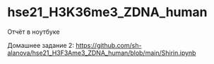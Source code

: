 # hse21_H3K36me3_ZDNA_human

Отчёт в ноутбуке

Домашнее задание 2: https://github.com/sh-alanova/hse21_H3F3Ame3_ZDNA_human/blob/main/Shirin.ipynb
